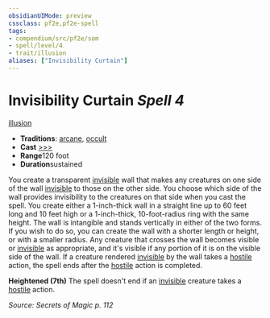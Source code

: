 ```yaml
---
obsidianUIMode: preview
cssclass: pf2e,pf2e-spell
tags:
- compendium/src/pf2e/som
- spell/level/4
- trait/illusion
aliases: ["Invisibility Curtain"]
---
```

# Invisibility Curtain *Spell 4*   
[illusion](../../rules/traits/illusion.md)  

- **Traditions**: [arcane](../../rules/traits/arcane.md), [occult](../../rules/traits/occult.md)
- **Cast** [>>>](../../rules/core-rulebook/chapter-9-playing-the-game.md#Actions "Three-Action") 
- **Range**120 foot
- **Duration**sustained

You create a transparent [invisible](../../rules/conditions.md#Invisible) wall that makes any creatures on one side of the wall [invisible](../../rules/conditions.md#Invisible) to those on the other side. You choose which side of the wall provides invisibility to the creatures on that side when you cast the spell. You create either a 1-inch-thick wall in a straight line up to 60 feet long and 10 feet high or a 1-inch-thick, 10-foot-radius ring with the same height. The wall is intangible and stands vertically in either of the two forms. If you wish to do so, you can create the wall with a shorter length or height, or with a smaller radius. Any creature that crosses the wall becomes visible or [invisible](../../rules/conditions.md#Invisible) as appropriate, and it's visible if any portion of it is on the visible side of the wall. If a creature rendered [invisible](../../rules/conditions.md#Invisible) by the wall takes a [hostile](../../rules/conditions.md#Hostile) action, the spell ends after the [hostile](../../rules/conditions.md#Hostile) action is completed.

**Heightened (7th)** The spell doesn't end if an [invisible](../../rules/conditions.md#Invisible) creature takes a [hostile](../../rules/conditions.md#Hostile) action.

*Source: Secrets of Magic p. 112*